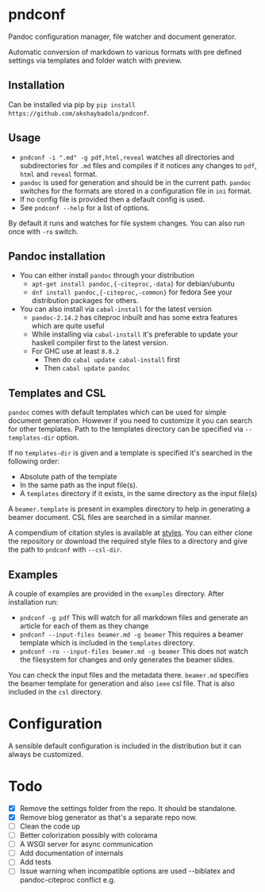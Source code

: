 # pndconf

Pandoc configuration manager, file watcher and document generator.

Automatic conversion of markdown to various formats with pre defined settings
via templates and folder watch with preview.

## Installation

Can be installed via pip by `pip install https://github.com/akshaybadola/pndconf`.

## Usage

- `pndconf -i ".md" -g pdf,html,reveal` watches all
  directories and subdirectories for `.md` files and
  compiles if it notices any changes to `pdf`, `html` and `reveal` format.
- `pandoc` is used for generation and should be in the current path. `pandoc`
  switches for the formats are stored in a configuration file in `ini` format.
- If no config file is provided then a default config is used.
- See `pndconf --help` for a list of options.

By default it runs and watches for file system changes.
You can also run once with `-ro` switch.

## Pandoc installation

- You can either install `pandoc` through your distribution
  - `apt-get install pandoc,{-citeproc,-data}` for debian/ubuntu
  - `dnf install pandoc,{-citeproc,-common}` for fedora
  See your distribution packages for others.
- You can also install via `cabal-install` for the latest version
  - `pandoc-2.14.2` has citeproc inbuilt and has some extra features which are quite useful
  - While installing via `cabal-install` it's preferable to update
    your haskell compiler first to the latest version.
  - For GHC use at least `8.8.2`
    - Then do `cabal update cabal-install` first
    - Then `cabal update pandoc`

## Templates and CSL

`pandoc` comes with default templates which can be used for simple document
generation. However if you need to customize it you can search for other
templates. Path to the templates directory can be specified via
`--templates-dir` option.

If no `templates-dir` is given and a template is specified it's searched in the following order:
- Absolute path of the template
- In the same path as the input file(s).
- A `templates` directory if it exists, in the same directory as the input file(s)

A `beamer.template` is present in examples directory to help in generating a beamer document.
CSL files are searched in a similar manner.

A compendium of citation styles is available at [styles](https://github.com/citation-style-language/styles "Citation Styles").
You can either clone the repository or download the required style
files to a directory and give the path to `pndconf` with `--csl-dir`.

## Examples

A couple of examples are provided in the `examples` directory. After installation run:
- `pndconf -g pdf`
  This will watch for all markdown files and generate an article for each of
  them as they change
- `pndconf --input-files beamer.md -g beamer`
  This requires a beamer template which is included in the `templates` directory.
- `pndconf -ro --input-files beamer.md -g beamer`
  This does not watch the filesystem for changes and only generates the beamer slides.

You can check the input files and the metadata there. `beamer.md` specifies the
beamer template for generation and also `ieee` csl file. That is also included
in the `csl` directory.

# Configuration

A sensible default configuration is included in the distribution but it can
always be customized.


# Todo

- [X] Remove the settings folder from the repo. It should be standalone.
- [X] Remove blog generator as that's a separate repo now.
- [ ] Clean the code up
- [ ] Better colorization possibly with colorama
- [ ] A WSGI server for async communication
- [ ] Add documentation of internals
- [ ] Add tests
- [ ] Issue warning when incompatible options are used --biblatex and
  pandoc-citeproc conflict e.g.
